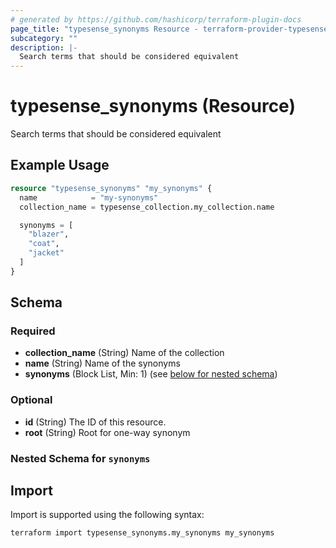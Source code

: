 ```yaml
---
# generated by https://github.com/hashicorp/terraform-plugin-docs
page_title: "typesense_synonyms Resource - terraform-provider-typesense"
subcategory: ""
description: |-
  Search terms that should be considered equivalent
---
```


# typesense_synonyms (Resource)

Search terms that should be considered equivalent

## Example Usage

```terraform
resource "typesense_synonyms" "my_synonyms" {
  name            = "my-synonyms"
  collection_name = typesense_collection.my_collection.name

  synonyms = [
    "blazer",
    "coat",
    "jacket"
  ]
}
```

<!-- schema generated by tfplugindocs -->
## Schema

### Required

- **collection_name** (String) Name of the collection
- **name** (String) Name of the synonyms
- **synonyms** (Block List, Min: 1) (see [below for nested schema](#nestedblock--synonyms))

### Optional

- **id** (String) The ID of this resource.
- **root** (String) Root for one-way synonym

<a id="nestedblock--synonyms"></a>
### Nested Schema for `synonyms`

## Import

Import is supported using the following syntax:

```shell
terraform import typesense_synonyms.my_synonyms my_synonyms
```

